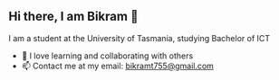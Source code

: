 ## Hi there, I am Bikram 👋

I am a student at the University of Tasmania, studying Bachelor of ICT

- 🌱 I love learning and collaborating with others
- 📫 Contact me at my email: bikramt755@gmail.com

